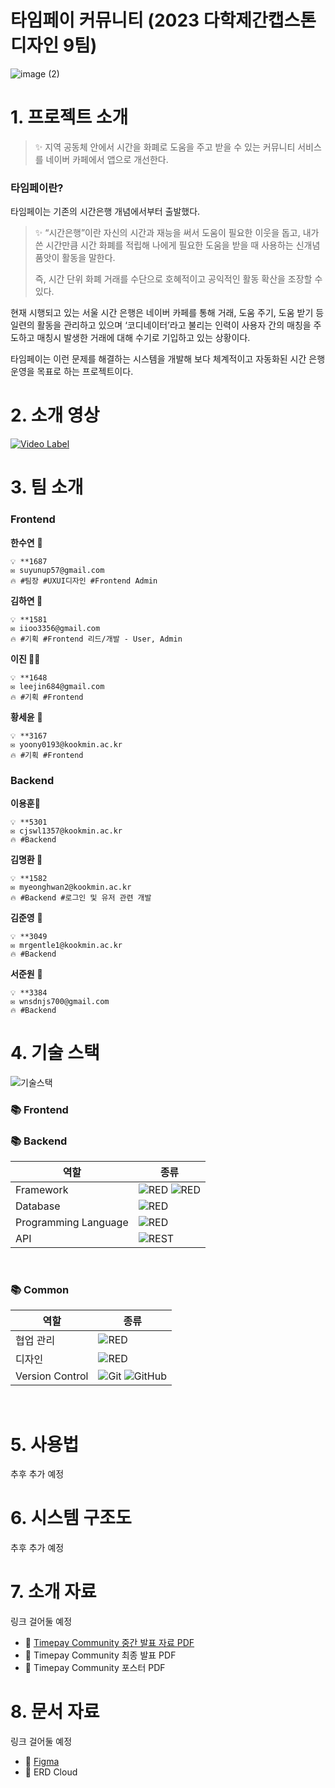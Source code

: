 # 타임페이 커뮤니티 (2023 다학제간캡스톤디자인 9팀)  

![image (2)](https://user-images.githubusercontent.com/54922639/229401459-e46e2962-ff23-48a9-842b-7e3a763c8c84.png)

# 1. 프로젝트 소개

>✨ 지역 공동체 안에서 시간을 화폐로 도움을 주고 받을 수 있는 커뮤니티 서비스를 네이버 카페에서 앱으로 개선한다.


### 타임페이란?

타임페이는 기존의 시간은행 개념에서부터 출발했다.

>✨ “시간은행”이란 자신의 시간과 재능을 써서 도움이 필요한 이웃을 돕고, 내가 쓴 시간만큼 시간 화폐를 적립해 나에게 필요한 도움을 받을 때 사용하는 신개념 품앗이 활동을 말한다.
>
>즉, 시간 단위 화폐 거래를 수단으로 호혜적이고 공익적인 활동 확산을 조장할 수 있다.


현재 시행되고 있는 서울 시간 은행은 네이버 카페를 통해 거래, 도움 주기, 도움 받기 등 일련의 활동을 관리하고 있으며 ‘코디네이터’라고 불리는 인력이 사용자 간의 매칭을 주도하고 매칭시 발생한 거래에 대해 수기로 기입하고 있는 상황이다. 

타임페이는 이런 문제를 해결하는 시스템을 개발해 보다 체계적이고 자동화된 시간 은행 운영을 목표로 하는 프로젝트이다.  

# 2. 소개 영상    
[![Video Label](https://img.youtube.com/vi/1_zx2Ubk0jU/0.jpg)](https://youtu.be/1_zx2Ubk0jU) 

# 3. 팀 소개
  
### **Frontend**

**한수연** 🐬

```
💡 **1687
✉️ suyunup57@gmail.com
🔥 #팀장 #UXUI디자인 #Frontend Admin
```

**김하연  🐣**

```
💡 **1581
✉️ iioo3356@gmail.com
🔥 #기획 #Frontend 리드/개발 - User, Admin
```

**이진 🐻‍❄️**

```
💡 **1648
✉️ leejin684@gmail.com
🔥 #기획 #Frontend
```

**황세윤** 🐑

```
💡 **3167
✉️ yoony0193@kookmin.ac.kr
🔥 #기획 #Frontend
```

### **Backend**

**이용훈**🦒

```
💡 **5301
✉️ cjswl1357@kookmin.ac.kr
🔥 #Backend
```

**김명환 🐯**

```
💡 **1582
✉️ myeonghwan2@kookmin.ac.kr
🔥 #Backend #로그인 및 유저 관련 개발
```

**김준영** 🦈

```
💡 **3049
✉️ mrgentle1@kookmin.ac.kr
🔥 #Backend
```

**서준원** 🦅

```
💡 **3384
✉️ wnsdnjs700@gmail.com
🔥 #Backend
```   

# 4. 기술 스택
![기술스택](https://user-images.githubusercontent.com/55117730/229405717-55c8e2c0-da12-4653-b8c6-bc3e8d15bc89.png)
### 📚 Frontend

### 📚 Backend
|역할|종류|
|-|-|
|Framework|<img alt="RED" src ="https://img.shields.io/badge/SPRING-6DB33F.svg?&style=for-the-badge&logo=Spring&logoColor=white"/> <img alt="RED" src ="https://img.shields.io/badge/SPRING Boot-6DB33F.svg?&style=for-the-badge&logo=SpringBoot&logoColor=white"/>|
|Database|<img alt="RED" src ="https://img.shields.io/badge/Mysql-4479A1.svg?&style=for-the-badge&logo=Mysql&logoColor=white"/>|
|Programming Language|<img alt="RED" src ="https://img.shields.io/badge/JAVA-F7DF1E.svg?&style=for-the-badge&logo=Jameson&logoColor=white"/>|
|API|![REST](https://img.shields.io/badge/Rest-0066B3?style=for-the-badge&logo=rest&logoColor=white)                                     
<br />

### 📚 Common
|역할|종류|
|-|-|
|협업 관리|<img alt="RED" src ="https://img.shields.io/badge/Notion-000000.svg?&style=for-the-badge&logo=Notion&logoColor=white"/> |
|디자인|<img alt="RED" src ="https://img.shields.io/badge/Figma-F24E1E.svg?&style=for-the-badge&logo=Figma&logoColor=white"/>|
|Version Control|![Git](https://img.shields.io/badge/git-E6484F.svg?style=for-the-badge&logo=git&logoColor=white) ![GitHub](https://img.shields.io/badge/github-%23121011.svg?style=for-the-badge&logo=github&logoColor=white) |
<br />



# 5. 사용법          
추후 추가 예정

# 6. 시스템 구조도
추후 추가 예정

# 7. 소개 자료

링크 걸어둘 예정   
- 📒 [Timepay Community 중간 발표 자료 PDF](https://docs.google.com/presentation/d/19nXZx3U4Oq5vQGxINCsUBJORwcco-KPZcU7yrmfJQTs/edit?usp=sharing)
- 📒 Timepay Community 최종 발표 PDF
- 📒 Timepay Community 포스터 PDF

# 8. 문서 자료
링크 걸어둘 예정 
- 📒 [Figma](https://www.figma.com/file/VgaJP6q5Fygk1v46pwOoqR/TIMEPAY-1%EC%B0%A8)
- 📒 ERD Cloud


